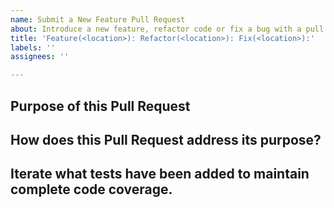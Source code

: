 ```yaml
---
name: Submit a New Feature Pull Request
about: Introduce a new feature, refactor code or fix a bug with a pull request
title: 'Feature(<location>): Refactor(<location>): Fix(<location>):'
labels: ''
assignees: ''

---
```

<!-- Thanks for submitting a PR! -->
## Purpose of this Pull Request
<!-- ie 'addresses issue #7689075'. Be sure to preface the pr title appropriately with this purpose in mind -->

## How does this Pull Request address its purpose?
<!-- how are your code changes pertinent to this PR's goal? -->

## Iterate what tests have been added to maintain complete code coverage. 
<!-- ie 'unit tests for the new "BatCarLocation" class are added in the new test class of the same name' -->



<!-- note: the sign of consistently well written pull requests are ones that don't require further discussion from 
    reviewers. Make everything the reviewer will want to see prior to approval easy to find and easy to 
    understand your rationale -->